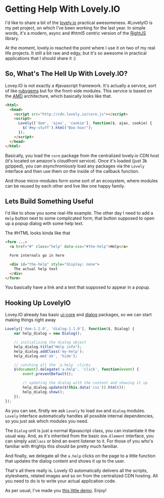 # Getting Help With Lovely.IO

I'd like to share a bit of the [lovely.io](http://lovely.io) practical awesomeness. #LovelyIO is my pet project, on which I've been working for the last year. In simple words, it's a modern, async and #html5 centric version of the [RightJS](http://rightjs.org) library.

At the moment, lovely.io reached the point where I use it on two of my real life projects. It still a bit raw and edgy, but it's so awesome in practical applications that I should share it :)

## So, What's The Hell Up With Lovely.IO?

Lovey.IO is not exactly a #javascript framework. It's actually a service, sort of like [rubygems](http://rubygems.org) but for the front-side modules. This service is based on the [AMD](http://wiki.commonjs.org/wiki/Modules/AsynchronousDefinition) architecture, which basically looks like that.

```html
<html>
  <head>
    <script src="http://cdn.lovely.io/core.js"></script>
    <script>
      Lovely(['dom', 'ajax', 'cookie'], function($, ajax, cookie) {
        $('#my-stuff').html("Boo hoo!");
      });
    </script>
  </head>
</html>
```

Basically, you load the `core` package from the centralized lovely.io CDN host (it's located on amazon's cloudfront service). Once it's loaded (just 3k gzipped), you can _asynchroniously_ load any packages via the `Lovely` interface and then use them on the inside of the callback function.

And those micro-modules form some sort of an ecosystem, where modules can be reused by each other and live like one happy family.

## Lets Build Something Useful

I'd like to show you some real-life example. The other day I need to add a `Help` button next to some complicated form, that button supposed to open up a popup dialog with some help text.

The #HTML looks kinda like that

```html
<form ...>
  <a href="#" class="help" data-css="#the-help">Help</a>

  Form internals go in here

  <div id="the-help" style="display: none">
    The actual help text
  </div>
</form>
```

You basically have a link and a text that supposed to appear in a popup.

## Hooking Up LovelyIO

Lovey.IO already has basic [ui-core](http://lovely.io/packages/ui) and [dialog](http://lovely.io/packages/dialog) packages, so we can start making things right away

```javascript
Lovely(['dom-1.2.0', 'dialog-1.1.0'], function($, Dialog) {
    var help_dialog = new Dialog();

    // initializing the dialog object
    help_dialog.title("Help info");
    help_dialog.addClass('my-help');
    help_dialog.on('ok', 'hide');

    // catching all the `a.help` clicks
    $(document).delegate('a.help', 'click', function(event) {
        event.preventDefault();

        // updating the dialog with the content and showing it up
        help_dialog.update($(this.data('css')).html());
        help_dialog.show();
    });
});
```

As you can see, firstly we ask `Lovely` to load `dom` and `dialog` modules. `Lovely` interface automatically handles all possible internal dependencies, so you just ask which modules you need.

The `Dialog` unit is just a normal #javascript class, you can instantiate it the usual way. And, as it's inherited from the basic `dom.Element` interface, you can simply `addClass` or bind an event listener to it. For those of you who's familiar with #rightjs this should be pretty much familiar.

And finally, we delegate all the `a.help` clicks on the page to a little function that updates the dialog content and shows it up to the user.

That's all there really is. Lovely IO automatically delivers all the scripts, stylesheets, related images and so on from the centralized CDN hosting. All you need to do is to write your actual application code.

As per usual, I've made you [this little demo](http://jsfiddle.net/pKSz8). Enjoy!